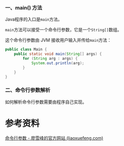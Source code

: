 ### 一、main() 方法

Java程序的入口是`main`方法。

`main`方法可以接受一个命令行参数，它是一个`String[]`数组。

这个命令行参数由 JVM 接收用户输入并传给`main`方法：

```java
public class Main {
    public static void main(String[] args) {
        for (String arg : args) {
            System.out.println(arg);
        }
    }
}
```





### 二、命令行参数解析

如何解析命令行参数需要由程序自己实现。





# 参考资料

[命令行参数 - 廖雪峰的官方网站 (liaoxuefeng.com)](https://www.liaoxuefeng.com/wiki/1252599548343744/1259544070059520)